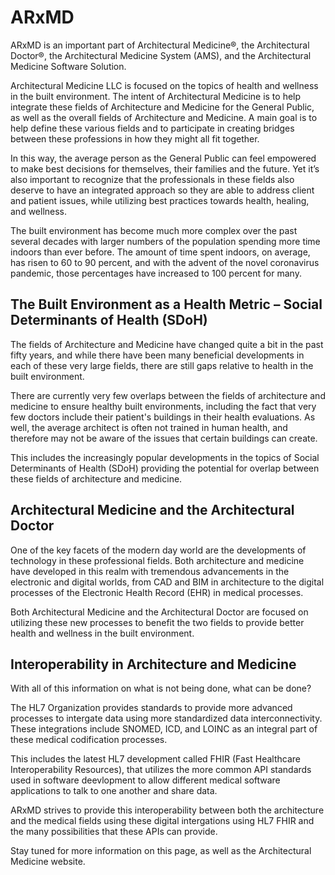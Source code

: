# ARxMD

ARxMD is an important part of Architectural Medicine®, the Architectural Doctor®, the Architectural Medicine System (AMS), and the Architectural Medicine Software Solution.

Architectural Medicine LLC is focused on the topics of health and wellness in the built environment. The intent of Architectural Medicine is to help integrate these fields of Architecture and Medicine for the General Public, as well as the overall fields of Architecture and Medicine. A main goal is to help define these various fields and to participate in creating bridges between these professions in how they might all fit together.

In this way, the average person as the General Public can feel empowered to make best decisions for themselves, their families and the future. Yet it’s also important to recognize that the professionals in these fields also deserve to have an integrated approach so they are able to address client and patient issues, while utilizing best practices towards health, healing, and wellness.

The built environment has become much more complex over the past several decades with larger numbers of the population spending more time indoors than ever before. The amount of time spent indoors, on average, has risen to 60 to 90 percent, and with the advent of the novel coronavirus pandemic, those percentages have increased to 100 percent for many.

## The Built Environment as a Health Metric – Social Determinants of Health (SDoH)

The fields of Architecture and Medicine have changed quite a bit in the past fifty years, and while there have been many beneficial developments in each of these very large fields, there are still gaps relative to health in the built environment.

There are currently very few overlaps between the fields of architecture and medicine to ensure healthy built environments, including the fact that very few doctors include their patient's buildings in their health evaluations. As well, the average architect is often not trained in human health, and therefore may not be aware of the issues that certain buildings can create.

This includes the increasingly popular developments in the topics of Social Determinants of Health (SDoH) providing the potential for overlap between these fields of architecture and medicine.

## Architectural Medicine and the Architectural Doctor

One of the key facets of the modern day world are the developments of technology in these professional fields. Both architecture and medicine have developed in this realm with tremendous advancements in the electronic and digital worlds, from CAD and BIM in architecture to the digital processes of the Electronic Health Record (EHR) in medical processes.

Both Architectural Medicine and the Architectural Doctor are focused on utilizing these new processes to benefit the two fields to provide better health and wellness in the built environment.

## Interoperability in Architecture and Medicine

With all of this information on what is not being done, what can be done?

The HL7 Organization provides standards to provide more advanced processes to intergate data using more standardized data interconnectivity. These integrations include SNOMED, ICD, and LOINC as an integral part of these medical codification processes.

This includes the latest HL7 development called FHIR (Fast Healthcare Interoperability Resources), that utilizes the more common API standards used in software deevlopment to allow different medical software applications to talk to one another and share data.

ARxMD strives to provide this interoperability between both the architecture and the medical fields using these digital intergations using HL7 FHIR and the many possibilities that these APIs can provide.

Stay tuned for more information on this page, as well as the Architectural Medicine website.
